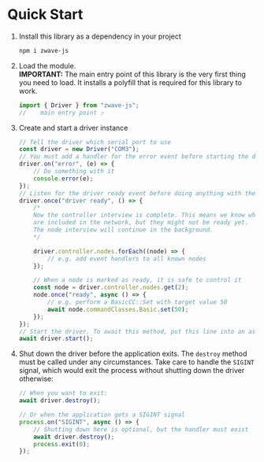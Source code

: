 # Quick Start

1.  Install this library as a dependency in your project
    ```bash
    npm i zwave-js
    ```
2.  Load the module.  
    **IMPORTANT:** The main entry point of this library is the very first thing you need to load. It installs a polyfill that is required for this library to work.

    <!--prettier-ignore-->
    ```ts
    import { Driver } from "zwave-js";
    //    main entry point ⤴
    ```

3.  Create and start a driver instance

    <!--prettier-ignore-->
    ```ts
    // Tell the driver which serial port to use
    const driver = new Driver("COM3");
    // You must add a handler for the error event before starting the driver
    driver.on("error", (e) => {
        // Do something with it
        console.error(e);
    });
    // Listen for the driver ready event before doing anything with the driver
    driver.once("driver ready", () => {
        /*
        Now the controller interview is complete. This means we know which nodes
        are included in the network, but they might not be ready yet.
        The node interview will continue in the background.
        */

        driver.controller.nodes.forEach((node) => {
            // e.g. add event handlers to all known nodes
        });

        // When a node is marked as ready, it is safe to control it
        const node = driver.controller.nodes.get(2);
        node.once("ready", async () => {
            // e.g. perform a BasicCC::Set with target value 50
            await node.commandClasses.Basic.set(50);
        });
    });
    // Start the driver. To await this method, put this line into an async method
    await driver.start();
    ```

4.  Shut down the driver before the application exits. The `destroy` method must be called under any circumstances. Take care to handle the `SIGINT` signal, which would exit the process without shutting down the driver otherwise:

    <!--prettier-ignore-->
    ```ts
    // When you want to exit:
    await driver.destroy();

    // Or when the application gets a SIGINT signal
    process.on("SIGINT", async () => {
        // Shutting down here is optional, but the handler must exist
        await driver.destroy();
        process.exit(0);
    });
    ```
